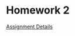 # Homework 2

[Assignment Details](https://github.com/Mikecamdo/ProgrammingLanguages/blob/main/Homework%202/HW2_RegularExp_to_NFA_DFA.pdf)
